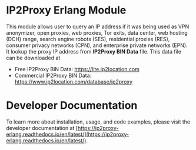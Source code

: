 # IP2Proxy Erlang Module

This module allows user to query an IP address if it was being used as VPN anonymizer, open proxies, web proxies, Tor exits, data center, web hosting (DCH) range, search engine robots (SES), residential proxies (RES), consumer privacy networks (CPN), and enterprise private networks (EPN). It lookup the proxy IP address from **IP2Proxy BIN Data** file. This data file can be downloaded at

* Free IP2Proxy BIN Data: https://lite.ip2location.com
* Commercial IP2Proxy BIN Data: https://www.ip2location.com/database/ip2proxy


Developer Documentation
=====================

To learn more about installation, usage, and code examples, please visit the developer documentation at [https://ip2proxy-erlang.readthedocs.io/en/latest/](https://ip2proxy-erlang.readthedocs.io/en/latest/).